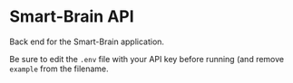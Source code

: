 # Smart-Brain API

Back end for the Smart-Brain application.

Be sure to edit the `.env` file with your API key before running (and remove `example` from the filename.
